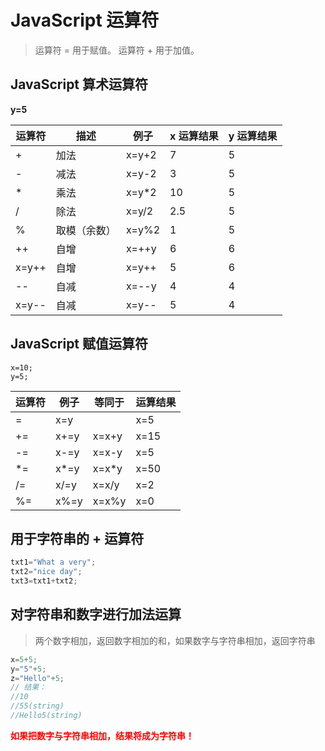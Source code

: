 # JavaScript 运算符
> 运算符 = 用于赋值。
> 运算符 + 用于加值。

## JavaScript 算术运算符

**y=5**

| 运算符 | 描述         | 例子  | x 运算结果 | y 运算结果 |
| ------ | ------------ | ----- | ---------- | ---------- |
| +      | 加法         | x=y+2 | 7          | 5          |
| -      | 减法         | x=y-2 | 3          | 5          |
| *      | 乘法         | x=y*2 | 10         | 5          |
| /      | 除法         | x=y/2 | 2.5        | 5          |
| %      | 取模（余数） | x=y%2 | 1          | 5          |
| ++     | 自增         | x=++y | 6          | 6          |
| x=y++  | 自增         | x=y++ | 5          | 6          |
| --     | 自减         | x=--y | 4          | 4          |
| x=y--  | 自减         | x=y-- | 5          | 4          |

## JavaScript 赋值运算符

```shell
x=10;
y=5;
```

| 运算符 | 例子 | 等同于 | 运算结果 |
| ------ | ---- | ------ | -------- |
| =      | x=y  |        | x=5      |
| +=     | x+=y | x=x+y  | x=15     |
| -=     | x-=y | x=x-y  | x=5      |
| *=     | x*=y | x=x*y  | x=50     |
| /=     | x/=y | x=x/y  | x=2      |
| %=     | x%=y | x=x%y  | x=0      |

## 用于字符串的 + 运算符

```javascript
txt1="What a very";
txt2="nice day";
txt3=txt1+txt2;
```

## 对字符串和数字进行加法运算

> 两个数字相加，返回数字相加的和，如果数字与字符串相加，返回字符串

```javascript
x=5+5;
y="5"+5;
z="Hello"+5;
// 结果：
//10
//55(string)
//Hello5(string)
```

**<span style="color:red;">如果把数字与字符串相加，结果将成为字符串！</span>**